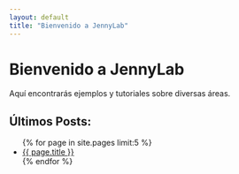 ```yaml
---
layout: default
title: "Bienvenido a JennyLab"
---
```


# Bienvenido a JennyLab

Aquí encontrarás ejemplos y tutoriales sobre diversas áreas.

## Últimos Posts:
<ul>
  {% for page in site.pages limit:5 %}
    <li><a href="{{ page.url }}">{{ page.title }}</a></li>
  {% endfor %}
</ul> 